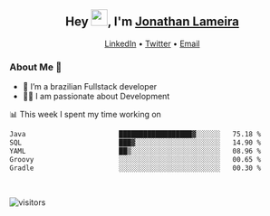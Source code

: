 <h2 align="center">Hey <img src="https://github.com/TheDudeThatCode/TheDudeThatCode/blob/master/Assets/Hi.gif" width="29">, I'm <a href="https://www.linkedin.com/in/jonathanlameira/">Jonathan Lameira</a></h2>
<p align="center">
  <a href="https://www.linkedin.com/in/jonathanlameira/">LinkedIn</a> •
  <a href="https://twitter.com/jlameira">Twitter</a> •
  <a href="mailto:jlameira@gmail.com">Email</a>
</p>

### About Me 🚀
- 🌱  I’m a brazilian Fullstack developer</br>
- 👨‍💻  I am passionate about Development</br>

<!-- ![Jonathan Lameira github stats](https://github-readme-stats.vercel.app/api?username=jlameirameli&show_icons=true&hide_border=true)&nbsp;&nbsp; -->

📊 This week I spent my time working on
<!--START_SECTION:waka-->

```txt
Java                       ██████████████████▓░░░░░░   75.18 %
SQL                        ███▓░░░░░░░░░░░░░░░░░░░░░   14.90 %
YAML                       ██▒░░░░░░░░░░░░░░░░░░░░░░   08.96 %
Groovy                     ░░░░░░░░░░░░░░░░░░░░░░░░░   00.65 %
Gradle                     ░░░░░░░░░░░░░░░░░░░░░░░░░   00.30 %
```

<!--END_SECTION:waka-->

<br />

![visitors](https://visitor-badge.laobi.icu/badge?page_id=jlameira.jlameira)
